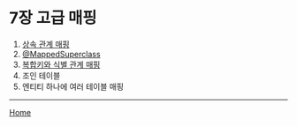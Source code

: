 # 7장 고급 매핑

1. [상속 관계 매핑](./01.md)
2. [@MappedSuperclass](./02.md)
3. [복합키와 식별 관계 매핑](./03.md)
4. 조인 테이블
5. 엔티티 하나에 여러 테이블 매핑

-----
[Home](/README.md)

